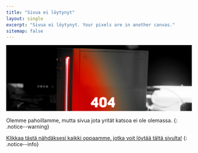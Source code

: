 ```yaml
---
title: "Sivua ei löytynyt"
layout: single
excerpt: "Sivua ei löytynyt. Your pixels are in another canvas."
sitemap: false
---
```


![404](/images/404.jpg)

Olemme pahoillamme, mutta sivua jota yrität katsoa ei ole olemassa.
{: .notice--warning}

[Klikkaa tästä nähdäksesi kaikki oppaamme, jotka voit löytää tältä sivulta!](site-navigation)
{: .notice--info}
